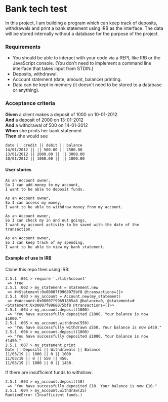 # Bank tech test

In this project, I am building a program which can keep track of deposits, withdrawals and print a bank statement using IRB as the interface. The data will be stored internally without a database for the purpose of the project.

### Requirements

* You should be able to interact with your code via a REPL like IRB or the JavaScript console.  (You don't need to implement a command line interface that takes input from STDIN.)
* Deposits, withdrawal.
* Account statement (date, amount, balance) printing.
* Data can be kept in memory (it doesn't need to be stored to a database or anything).

### Acceptance criteria

**Given** a client makes a deposit of 1000 on 10-01-2012  
**And** a deposit of 2000 on 13-01-2012  
**And** a withdrawal of 500 on 14-01-2012  
**When** she prints her bank statement  
**Then** she would see

```
date || credit || debit || balance
14/01/2012 || || 500.00 || 2500.00
13/01/2012 || 2000.00 || || 3000.00
10/01/2012 || 1000.00 || || 1000.00
```

#### User stories

```
As an Account owner,
So I can add money to my account,
I want to be able to deposit funds.
```

```
As an Account owner,
So I can access my money,
I want to be able to withdraw money from my account.  
```

```
As an Account owner,
So I can check my in and out goings,
I want my account activity to be saved with the date of the transaction.
```

```
As an Account owner,
So I can keep track of my spending,
I want to be able to view my bank statement.
```

#### Example of use in IRB

Clone this repo then using IRB:

```
2.5.1 :001 > require './lib/Account'
 => true
2.5.1 :002 > my_statement = Statement.new
 => #<Statement:0x00007f9968075bf8 @transactions=[]>
2.5.1 :003 > my_account = Account.new(my_statement)
 => #<Account:0x00007f99691885a8 @balance=0, @statement=#<Statement:0x00007f9968075bf8 @transactions=[]>>
2.5.1 :004 > my_account.deposit(1000)
 => "You have successfully deposited £1000. Your balance is now £1000."
2.5.1 :005 > my_account.withdraw(550)
 => "You have successfully withdrawn £550. Your balance is now £450."
2.5.1 :006 > my_account.deposit(1000)
 => "You have successfully deposited £1000. Your balance is now £1450."
2.5.1 :007 > my_statement.print
Date || Deposits || Withdrawals || Balance
11/03/19 || 1000 || 0 || 1000.
11/03/19 || 0 || 550 || 450.
11/03/19 || 1000 || 0 || 1450.
```

If there are insufficient funds to withdraw:

```
2.5.1 :003 > my_account.deposit(10)
 => "You have successfully deposited £10. Your balance is now £10."
2.5.1 :004 > my_account.withdraw(25)
RuntimeError (Insufficient funds.)
```
